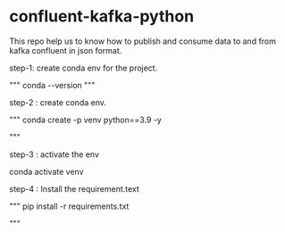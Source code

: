 # confluent-kafka-python


This repo help us to know how to publish and consume data to and from kafka confluent in json format.


step-1: create conda env for the project.

"""
conda --version
"""

step-2 : create conda env.

"""
conda create -p venv python==3.9
 -y

"""

step-3 : activate the env

conda activate venv

step-4 : Install the requirement.text

"""
pip install -r requirements.txt

"""
